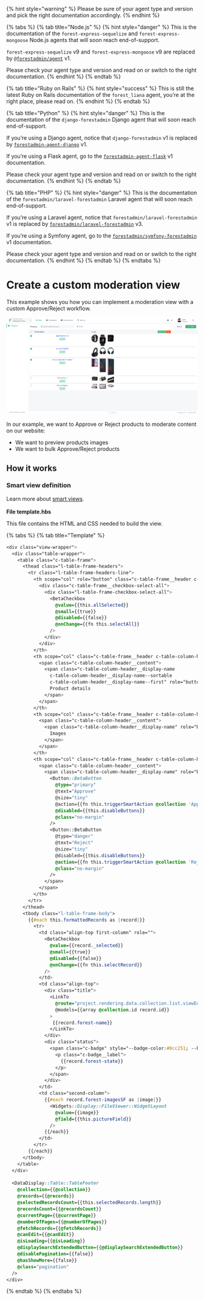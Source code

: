 {% hint style="warning" %}
Please be sure of your agent type and version and pick the right documentation accordingly.
{% endhint %}

{% tabs %}
{% tab title="Node.js" %}
{% hint style="danger" %}
This is the documentation of the `forest-express-sequelize` and `forest-express-mongoose` Node.js agents that will soon reach end-of-support.

`forest-express-sequelize` v9 and `forest-express-mongoose` v9 are replaced by [`@forestadmin/agent`](https://docs.forestadmin.com/developer-guide-agents-nodejs/) v1.

Please check your agent type and version and read on or switch to the right documentation.
{% endhint %}
{% endtab %}

{% tab title="Ruby on Rails" %}
{% hint style="success" %}
This is still the latest Ruby on Rails documentation of the `forest_liana` agent, you’re at the right place, please read on.
{% endhint %}
{% endtab %}

{% tab title="Python" %}
{% hint style="danger" %}
This is the documentation of the `django-forestadmin` Django agent that will soon reach end-of-support.

If you’re using a Django agent, notice that `django-forestadmin` v1 is replaced by [`forestadmin-agent-django`](https://docs.forestadmin.com/developer-guide-agents-python) v1.

If you’re using a Flask agent, go to the [`forestadmin-agent-flask`](https://docs.forestadmin.com/developer-guide-agents-python) v1 documentation.

Please check your agent type and version and read on or switch to the right documentation.
{% endhint %}
{% endtab %}

{% tab title="PHP" %}
{% hint style="danger" %}
This is the documentation of the `forestadmin/laravel-forestadmin` Laravel agent that will soon reach end-of-support.

If you’re using a Laravel agent, notice that `forestadmin/laravel-forestadmin` v1 is replaced by [`forestadmin/laravel-forestadmin`](https://docs.forestadmin.com/developer-guide-agents-php) v3.

If you’re using a Symfony agent, go to the [`forestadmin/symfony-forestadmin`](https://docs.forestadmin.com/developer-guide-agents-php) v1 documentation.

Please check your agent type and version and read on or switch to the right documentation.
{% endhint %}
{% endtab %}
{% endtabs %}

# Create a custom moderation view

This example shows you how you can implement a moderation view with a custom Approve/Reject workflow.

![](<../../.gitbook/assets/image (541).png>)

In our example, we want to Approve or Reject products to moderate content on our website:

- We want to preview products images
- We want to bulk Approve/Reject products

## How it works

### Smart view definition

Learn more about [smart views](./).\
\
**File template.hbs**

This file contains the HTML and CSS needed to build the view.

{% tabs %}
{% tab title="Template" %}

```css
<div class="view-wrapper">
  <div class="table-wrapper">
    <table class="c-table-frame">
      <thead class="l-table-frame-headers">
        <tr class="l-table-frame-headers-line">
          <th scope="col" role="button" class="c-table-frame__header c-table-frame__header--select-all">
            <div class="c-table-frame__checkbox-select-all">
              <div class="l-table-frame-checkbox-select-all">
                <BetaCheckbox
                  @value={{this.allSelected}}
                  @small={{true}}
                  @disabled={{false}}
                  @onChange={{fn this.selectAll}}
                />
              </div>
            </div>
          </th>
          <th scope="col" class="c-table-frame__header c-table-column-header">
            <span class="c-table-column-header__content">
              <span class="c-table-column-header__display-name
                c-table-column-header__display-name--sortable
                c-table-column-header__display-name--first" role="button">
                Product details
              </span>
            </span>
          </th>
          <th scope="col" class="c-table-frame__header c-table-column-header">
            <span class="c-table-column-header__content">
              <span class="c-table-column-header__display-name" role="button">
                Images
              </span>
            </span>
          </th>
          <th scope="col" class="c-table-frame__header c-table-column-header">
            <span class="c-table-column-header__content">
              <span class="c-table-column-header__display-name" role="button">
                <Button::BetaButton
                  @type="primary"
                  @text="Approve"
                  @size="tiny"
                  @action={{fn this.triggerSmartAction @collection 'Approve' this.selectedRecords}}
                  @disabled={{this.disableButtons}}
                  @class="no-margin"
                />
                <Button::BetaButton
                  @type="danger"
                  @text="Reject"
                  @size="tiny"
                  @disabled={{this.disableButtons}}
                  @action={{fn this.triggerSmartAction @collection 'Reject' this.selectedRecords}}
                  @class="no-margin"
                />
              </span>
            </span>
          </th>
        </tr>
      </thead>
      <tbody class="l-table-frame-body">
        {{#each this.formattedRecords as |record|}}
          <tr>
            <td class="align-top first-column" role="">
              <BetaCheckbox
                @value={{record._selected}}
                @small={{true}}
                @disabled={{false}}
                @onChange={{fn this.selectRecord}}
              />
            </td>
            <td class="align-top">
              <div class="title">
                <LinkTo
                  @route="project.rendering.data.collection.list.viewEdit.details"
                  @models={{array @collection.id record.id}}
                >
                 {{record.forest-name}}
                </LinkTo>
              </div>
              <div class="status">
                <span class="c-badge" style="--badge-color:#0cc251; --badge-background-color:#0cc25133;">
                  <p class="c-badge__label">
                    {{record.forest-state}}
                  </p>
                </span>
              </div>
            </td>
            <td class="second-column">
              {{#each record.forest-imagesSF as |image|}}
                <Widgets::Display::FileViewer::WidgetLayout
                  @value={{image}}
                  @field={{this.pictureField}}
                />
              {{/each}}
            </td>
          </tr>
        {{/each}}
      </tbody>
    </table>
  </div>

  <DataDisplay::Table::TableFooter
    @collection={{@collection}}
    @records={{@records}}
    @selectedRecordsCount={{this.selectedRecords.length}}
    @recordsCount={{@recordsCount}}
    @currentPage={{@currentPage}}
    @numberOfPages={{@numberOfPages}}
    @fetchRecords={{@fetchRecords}}
    @canEdit={{@canEdit}}
    @isLoading={{@isLoading}}
    @displaySearchExtendedButton={{@displaySearchExtendedButton}}
    @disablePagination={{false}}
    @hasShowMore={{false}}
    @class="pagination"
  />
</div>
```

{% endtab %}
{% endtabs %}
